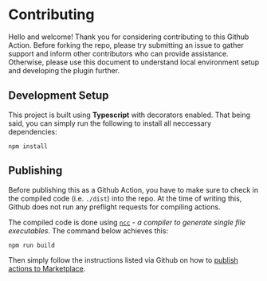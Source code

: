 # Contributing

Hello and welcome! Thank you for considering contributing to this Github Action. Before forking the repo, please try submitting an issue to gather support and inform other contributors who can provide assistance. Otherwise, please use this document to understand local environment setup and developing the plugin further.

## Development Setup

This project is built using **Typescript** with decorators enabled. That being said, you can simply run the following to install all neccessary dependencies:

```
npm install
```

## Publishing

Before publishing this as a Github Action, you have to make sure to check in the compiled code (i.e. `./dist`) into the repo. At the time of writing this, Github does not run any preflight requests for compiling actions.

The compiled code is done using [`ncc`](https://www.npmjs.com/package/@zeit/ncc) - *a compiler to generate single file executables*. The command below achieves this:

```
npm run build
```

Then simply follow the instructions listed via Github on how to [publish actions to Marketplace](https://docs.github.com/en/actions/creating-actions/publishing-actions-in-github-marketplace).
